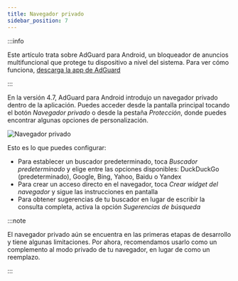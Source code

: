 ```yaml
---
title: Navegador privado
sidebar_position: 7
---
```


:::info

Este artículo trata sobre AdGuard para Android, un bloqueador de anuncios multifuncional que protege tu dispositivo a nivel del sistema. Para ver cómo funciona, [descarga la app de AdGuard](https://agrd.io/download-kb-adblock)

:::

En la versión 4.7, AdGuard para Android introdujo un navegador privado dentro de la aplicación. Puedes acceder desde la pantalla principal tocando el botón _Navegador privado_ o desde la pestaña _Protección_, donde puedes encontrar algunas opciones de personalización.

![Navegador privado](https://cdn.adtidy.org/content/release_notes/ad_blocker/android/v4.7/agpb_en.png)

Esto es lo que puedes configurar:

- Para establecer un buscador predeterminado, toca _Buscador predeterminado_ y elige entre las opciones disponibles: DuckDuckGo (predeterminado), Google, Bing, Yahoo, Baidu o Yandex
- Para crear un acceso directo en el navegador, toca _Crear widget del navegador_ y sigue las instrucciones en pantalla
- Para obtener sugerencias de tu buscador en lugar de escribir la consulta completa, activa la opción _Sugerencias de búsqueda_

:::note

El navegador privado aún se encuentra en las primeras etapas de desarrollo y tiene algunas limitaciones. Por ahora, recomendamos usarlo como un complemento al modo privado de tu navegador, en lugar de como un reemplazo.

:::
